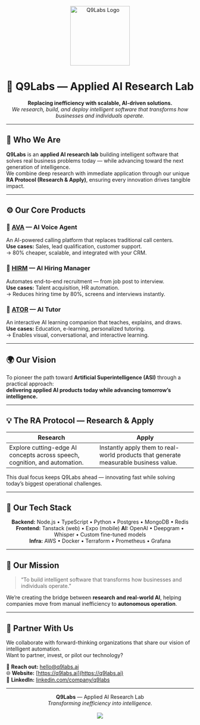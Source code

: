 <!-- Q9Labs – Applied AI Research Lab -->
<p align="center">
  <img src="[Logo](https://api.q9labs.ai/public/logo.png)" width="160" alt="Q9Labs Logo">
</p>

<h1 align="center">🚀 Q9Labs — Applied AI Research Lab</h1>

<p align="center">
  <b>Replacing inefficiency with scalable, AI-driven solutions.</b><br>
  <em>We research, build, and deploy intelligent software that transforms how businesses and individuals operate.</em>
</p>

---

## 🧠 Who We Are
**Q9Labs** is an <b>applied AI research lab</b> building intelligent software that solves real business problems today — while advancing toward the next generation of intelligence.  
We combine deep research with immediate application through our unique **RA Protocol (Research & Apply)**, ensuring every innovation drives tangible impact.

---

## ⚙️ Our Core Products

### 🔹 [AVA](https://q9labs.ai/ai-voice-platform) — AI Voice Agent
An AI-powered calling platform that replaces traditional call centers.  
**Use cases:** Sales, lead qualification, customer support.  
→ 80% cheaper, scalable, and integrated with your CRM.

### 🔹 [HIRM](https://q9labs.ai/ai-recruiter) — AI Hiring Manager
Automates end-to-end recruitment — from job post to interview.  
**Use cases:** Talent acquisition, HR automation.  
→ Reduces hiring time by 80%, screens and interviews instantly.

### 🔹 [ATOR](https://q9labs.ai/ai-tutor) — AI Tutor
An interactive AI learning companion that teaches, explains, and draws.  
**Use cases:** Education, e-learning, personalized tutoring.  
→ Enables visual, conversational, and interactive learning.

---

## 🌍 Our Vision
To pioneer the path toward **Artificial Superintelligence (ASI)** through a practical approach:  
**delivering applied AI products today while advancing tomorrow’s intelligence.**

---

## 💡 The RA Protocol — Research & Apply
| Research | Apply |
|-----------|--------|
| Explore cutting-edge AI concepts across speech, cognition, and automation. | Instantly apply them to real-world products that generate measurable business value. |

This dual focus keeps Q9Labs ahead — innovating fast while solving today’s biggest operational challenges.

---

## 🧩 Our Tech Stack
<div align="center">

**Backend:** Node.js • TypeScript • Python • Postgres • MongoDB • Redis  
**Frontend:** Tanstack (web) • Expo (mobile)
**AI:** OpenAI • Deepgram • Whisper • Custom fine-tuned models  
**Infra:** AWS • Docker • Terraform • Prometheus • Grafana  

</div>

---

## 🧬 Our Mission
> “To build intelligent software that transforms how businesses and individuals operate.”

We’re creating the bridge between **research and real-world AI**, helping companies move from manual inefficiency to **autonomous operation**.

---

## 🤝 Partner With Us
We collaborate with forward-thinking organizations that share our vision of intelligent automation.  
Want to partner, invest, or pilot our technology?

📩 **Reach out:** [hello@q9labs.ai](mailto:hello@q9labs.ai)  
🌐 **Website:** [https://q9labs.ai](https://q9labs.ai)  
💬 **LinkedIn:** [linkedin.com/company/q9labs](https://linkedin.com/company/q9labs)

---

<p align="center">
  <b>Q9Labs</b> — Applied AI Research Lab<br>
  <em>Transforming inefficiency into intelligence.</em><br><br>
  <img src="https://img.shields.io/badge/Made%20with%20%E2%9D%A4%EF%B8%8F%20in-Dubai-blueviolet?style=for-the-badge">
</p>
